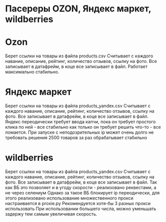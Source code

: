 # Пасереры OZON, Яндекс маркет, wildberries

# Ozon
Берет ссылки на товары из файла products.csv
Считывает с каждого навание, описание, рейтинг, количество отзывов, ссылку на фото.
Все записывает в датафрейм, в коце все записывает в файл.
Работает максимально стабильно.

# Яндекс маркет
Берет ссылки на товары из файла products_yandex.csv
Считывает с каждого навание, описание, рейтинг, количество отзывов, ссылку на фото.
Все записывает в датафрейм, в коце все записывает в файл.
Яндекс переодически требует ввода капчи, пока он требует простого клика по ней - все стабильно
как только он требует решить что-то - все ломается.
При запуске с неподозрительных ip может очень долго не требовать решения
2500 товаров за раз обрабатывает стабильно

# wildberries
Берет ссылки на товары из файла products_yandex.csv
Считывает с каждого навание, описание, рейтинг, количество отзывов, ссылку на фото.
Все записывает в датафрейм, в коце все записывает в файл.
Так как ВБ это позволяет и в угоду скорости - реализовано реквестами, а не через селениум
Однако за такое ВБ блокирует ip переодически, для этого реализовано использование множественного прокси
настраивается в proxie.py
Рекомендуется хотя-бы 3 разных прокси использовать
При использовании большего числа, можно уменьшать задержу тем самым увеличивая скорость.
